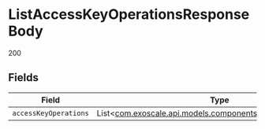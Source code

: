 # ListAccessKeyOperationsResponseBody

200


## Fields

| Field                                                                                                        | Type                                                                                                         | Required                                                                                                     | Description                                                                                                  |
| ------------------------------------------------------------------------------------------------------------ | ------------------------------------------------------------------------------------------------------------ | ------------------------------------------------------------------------------------------------------------ | ------------------------------------------------------------------------------------------------------------ |
| `accessKeyOperations`                                                                                        | List<[com.exoscale.api.models.components.AccessKeyOperation](../../models/components/AccessKeyOperation.md)> | :heavy_minus_sign:                                                                                           | N/A                                                                                                          |